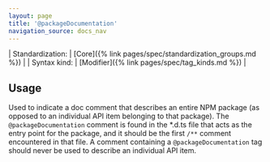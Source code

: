 ```yaml
---
layout: page
title: '@packageDocumentation'
navigation_source: docs_nav
---
```


| Standardization: | [Core]({% link pages/spec/standardization_groups.md %}) |
| Syntax kind: | [Modifier]({% link pages/spec/tag_kinds.md %}) |


## Usage

Used to indicate a doc comment that describes an entire NPM package (as opposed to an individual API item belonging
to that package).  The `@packageDocumentation` comment is found in the *.d.ts file that acts as the entry point for
the package, and it should be the first `/**` comment encountered in that file.  A comment containing
a `@packageDocumentation` tag should never be used to describe an individual API item.
